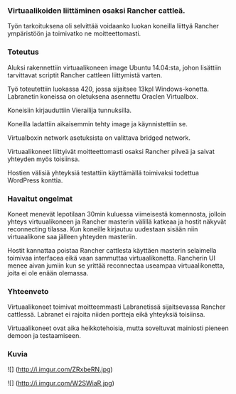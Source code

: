 ### Virtuaalikoiden liittäminen osaksi Rancher cattleä.


Työn tarkoituksena oli selvittää voidaanko luokan koneilla liittyä Rancher ympäristöön ja toimivatko ne moitteettomasti.


### Toteutus

Aluksi rakennettiin virtuaalikoneen image Ubuntu 14.04:sta, johon lisättiin tarvittavat scriptit Rancher cattleen liittymistä varten.

Työ toteutettiin luokassa 420, jossa sijaitsee 13kpl Windows-konetta. Labranetin koneissa on oletuksena asennettu Oraclen Virtualbox.

Koneisiin kirjauduttiin Vierailija tunnuksilla.

Koneilla ladattiin aikaisemmin tehty image ja käynnistettiin se.

Virtualboxin network asetuksista on valittava bridged network.

Virtuaalikoneet liittyivät moitteettomasti osaksi Rancher pilveä ja saivat yhteyden myös toisiinsa.

Hostien välisiä yhteyksiä testattiin käyttämällä toimivaksi todettua WordPress konttia.


### Havaitut ongelmat

Koneet menevät lepotilaan 30min kuluessa viimeisestä komennosta, jolloin yhteys virtuualikoneen ja Rancher masterin välillä katkeaa ja hostit näkyvät reconnecting tilassa. Kun koneille kirjautuu uudestaan sisään niin virtuaalikone saa jälleen yhteyden masteriin. 

Hostit kannattaa poistaa  Rancher cattlesta käyttäen masterin selaimella toimivaa interfacea eikä vaan sammuttaa virtuaalikonetta. Rancherin UI menee aivan jumiin kun se yrittää reconnectaa useampaa virtuaalikonetta, joita ei ole enään olemassa.


### Yhteenveto

Virtuaalikoneet toimivat moitteemmasti Labranetissä sijaitsevassa Rancher cattlessä. Labranet ei rajoita niiden portteja eikä yhteyksiä toisiinsa. 

Virtuaalikoneet ovat aika heikkotehoisia, mutta soveltuvat mainiosti pieneen demoon ja testaamiseen.


### Kuvia

![] (http://i.imgur.com/ZRxbeRN.jpg)

![] (http://i.imgur.com/W2SWiaR.jpg)

